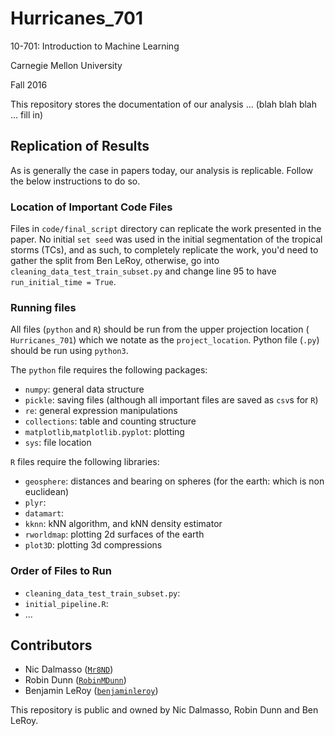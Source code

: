 # Hurricanes_701

10-701: Introduction to Machine Learning

Carnegie Mellon University

Fall 2016

This repository stores the documentation of our analysis ... (blah blah blah ... fill in)


## Replication of Results
As is generally the case in papers today, our analysis is replicable. Follow the
below instructions to do so.

### Location of Important Code Files
Files in `code/final_script` directory can replicate the work presented in the 
paper. No initial `set seed` was used in the initial segmentation of the 
tropical storms (TCs), and as such, to completely replicate the work, you'd need
to gather the split from Ben LeRoy, otherwise, go into 
`cleaning_data_test_train_subset.py` and change line 95 to have 
`run_initial_time = True`.

### Running files
All files (`python` and `R`) should be run from the upper projection location (
`Hurricanes_701`) which we notate as the `project_location`. Python file 
(`.py`) should be run using `python3`.

The `python` file requires the following packages:
- `numpy`: general data structure
- `pickle`: saving files (although all important files are saved as `csv`s for 
`R`)
- `re`: general expression manipulations
- `collections`: table and counting structure
- `matplotlib`,`matplotlib.pyplot`: plotting
- `sys`: file location

`R` files require the following libraries:
- `geosphere`: distances and bearing on spheres (for the earth: which is non euclidean)
- `plyr`: 
- `datamart`: 
- `kknn`: kNN algorithm, and kNN density estimator
- `rworldmap`: plotting 2d surfaces of the earth
- `plot3D`: plotting 3d compressions

### Order of Files to Run
- `cleaning_data_test_train_subset.py`:
- `initial_pipeline.R`:
- ... 


## Contributors 
- Nic Dalmasso ([`Mr8ND`](https://github.com/Mr8ND))
- Robin Dunn  ([`RobinMDunn`](https://github.com/RobinMDunn))
- Benjamin LeRoy ([`benjaminleroy`](https://github.com/benjaminleroy))

This repository is public and owned by Nic Dalmasso, Robin Dunn and Ben LeRoy.

